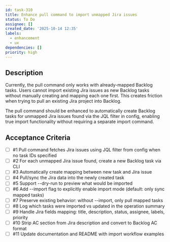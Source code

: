```yaml
---
id: task-310
title: Enhance pull command to import unmapped Jira issues
status: To Do
assignee: []
created_date: '2025-10-14 12:35'
labels:
  - enhancement
  - ux
dependencies: []
priority: high
---
```


## Description

<!-- SECTION:DESCRIPTION:BEGIN -->
Currently, the pull command only works with already-mapped Backlog tasks. Users cannot import existing Jira issues as new Backlog tasks without manually creating and mapping each one first. This creates friction when trying to pull an existing Jira project into Backlog.

The pull command should be enhanced to automatically create Backlog tasks for unmapped Jira issues found via the JQL filter in config, enabling true import functionality without requiring a separate import command.
<!-- SECTION:DESCRIPTION:END -->

## Acceptance Criteria
<!-- AC:BEGIN -->
- [ ] #1 Pull command fetches Jira issues using JQL filter from config when no task IDs specified
- [ ] #2 For each unmapped Jira issue found, create a new Backlog task via CLI
- [ ] #3 Automatically create mapping between new task and Jira issue
- [ ] #4 Pull/sync the Jira data into the newly created task
- [ ] #5 Support --dry-run to preview what would be imported
- [ ] #6 Add --import flag to explicitly enable import mode (default: only sync mapped tasks)
- [ ] #7 Preserve existing behavior: without --import, only pull mapped tasks
- [ ] #8 Log which tasks were imported vs updated in the operation summary
- [ ] #9 Handle Jira fields mapping: title, description, status, assignee, labels, priority
- [ ] #10 Strip AC section from Jira description and convert to Backlog AC format
- [ ] #11 Update documentation and README with import workflow examples
<!-- AC:END -->
